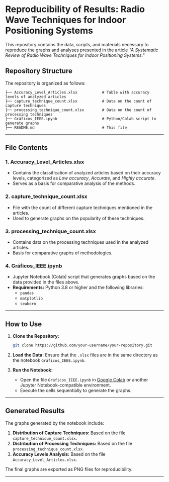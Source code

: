 

# Reproducibility of Results: Radio Wave Techniques for Indoor Positioning Systems

This repository contains the data, scripts, and materials necessary to reproduce the graphs and analyses presented in the article *"A Systematic Review of Radio Wave Techniques for Indoor Positioning Systems."*

## Repository Structure

The repository is organized as follows:

```
├── Accuracy_Level_Articles.xlsx           # Table with accuracy levels of analyzed articles
├── capture_technique_count.xlsx           # Data on the count of capture techniques
├── processing_technique_count.xlsx        # Data on the count of processing techniques
├── Gráficos_IEEE.ipynb                    # Python/Colab script to generate graphs
├── README.md                              # This file
```

---

## File Contents

### 1. **Accuracy_Level_Articles.xlsx**
   - Contains the classification of analyzed articles based on their accuracy levels, categorized as *Low accuracy*, *Accurate*, and *Highly accurate*.
   - Serves as a basis for comparative analysis of the methods.

### 2. **capture_technique_count.xlsx**
   - File with the count of different capture techniques mentioned in the articles.
   - Used to generate graphs on the popularity of these techniques.

### 3. **processing_technique_count.xlsx**
   - Contains data on the processing techniques used in the analyzed articles.
   - Basis for comparative graphs of methodologies.

### 4. **Gráficos_IEEE.ipynb**
   - Jupyter Notebook (Colab) script that generates graphs based on the data provided in the files above.
   - **Requirements:** Python 3.8 or higher and the following libraries:
     - `pandas`
     - `matplotlib`
     - `seaborn`

---

## How to Use

1. **Clone the Repository:**
   ```bash
   git clone https://github.com/your-username/your-repository.git
   ```

2. **Load the Data:**
   Ensure that the `.xlsx` files are in the same directory as the notebook `Gráficos_IEEE.ipynb`.

3. **Run the Notebook:**
   - Open the file `Gráficos_IEEE.ipynb` in [Google Colab](https://colab.research.google.com/) or another Jupyter Notebook-compatible environment.
   - Execute the cells sequentially to generate the graphs.

---

## Generated Results

The graphs generated by the notebook include:
1. **Distribution of Capture Techniques:** Based on the file `capture_technique_count.xlsx`.
2. **Distribution of Processing Techniques:** Based on the file `processing_technique_count.xlsx`.
3. **Accuracy Levels Analysis:** Based on the file `Accuracy_Level_Articles.xlsx`.

The final graphs are exported as PNG files for reproducibility.

---


